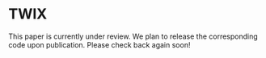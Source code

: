 # TWIX

This paper is currently under review. We plan to release the corresponding code upon publication. Please check back again soon!
